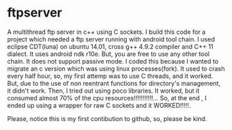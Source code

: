 # ftpserver
A multithread ftp server in c++ using  C sockets. I build this code for a project which needed a ftp server running  with android tool chain. I used eclipse CDT(luna) on ubuntu 14.01, cross g++ 4.9.2 compiler and C++ 11 dialect.
It uses  android ndk r10e. But, you are free to use any other tool chain.
It does not support passive mode.
  I coded this because I wanted to migrate an  c version which was using linux processes(fork). It used to crash every half hour, so, my first attemp was to use C threads, and it worked. But, due to the use of non reentrant functions for directory's management, it didn't work.
  Then, I tried out using poco libraries. It worked, but it consumed almost 70% of the cpu resources!!!!!!!!!!!...
  So, at the end , I ended up using  a wrapper for raw C sockets and it WORKED!!!!!.

Please, notice this is my first contibution to github, so, please be kind.
